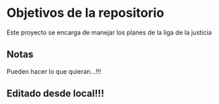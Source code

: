 # Objetivos de la repositorio

Este proyecto se encarga de manejar los planes de la liga de la justicia


## Notas
Pueden hacer lo que quieran...!!!

## Editado desde local!!!
